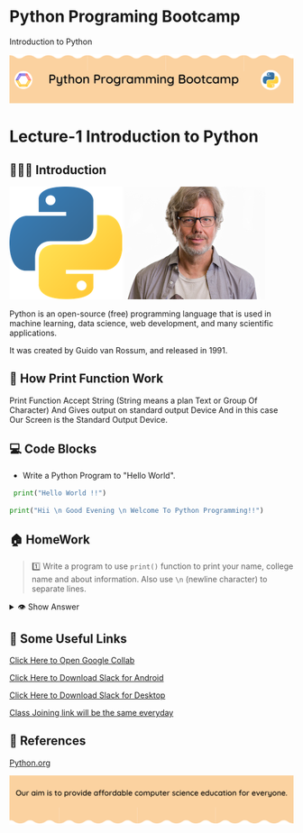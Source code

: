 # Python Programing Bootcamp
Introduction to Python

<!-- HEADER -->
<p align="center">
  <img  src="./../assets/header.png?" />
</p>

# Lecture-1 Introduction to Python

## 💁🏻‍♀️ Introduction

![Python](/assets/logo.png) 
![GuidoVanRossumImage](guido-vann-rossum.jpg)

Python is an open-source (free) programming language that is used in machine learning, data science, web development, and many scientific applications.

It was created by Guido van Rossum, and released in 1991.


## 🤔 How Print Function Work 

Print Function Accept String (String means a plan Text or Group Of Character) And Gives output on standard  output Device And in this case Our Screen is the  Standard Output Device.



## 💻 Code Blocks

- Write a Python Program to "Hello World".

```python
 print("Hello World !!")
```

```python
print("Hii \n Good Evening \n Welcome To Python Programming!!")
```

## 🏠 HomeWork

>1️⃣ Write a program to use `print()` function to print your name, college name and about information. Also use `\n` (newline character) to separate lines.

<details>
  <summary>👁 Show Answer</summary>

  <p>
  
  ```python
print("Name:\nVedika Bhujabal ")
print("college name:\nSSMP")
print("Village Name:\nPune")
  ```

  </p>

</details>

## 🔗 Some Useful Links

  [Click Here to Open Google Collab](https://colab.research.google.com)

  [Click Here to Download Slack for Android](https://play.google.com/store/apps/details?id=com.Slack)

  [Click Here to Download Slack for Desktop](https://slack.com/intl/en-in/downloads/windows)

  [Class Joining link will be the same everyday](https://meet.google.com/gmn-pgdy-tmc)

## 📖 References
[Python.org](https://www.python.org/)

<!-- FOOTER -->
<p align="center">
  <img  src="./../assets/footer.png" />
</p>

